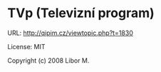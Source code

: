 # TVp (Televizní program)

URL: http://qipim.cz/viewtopic.php?t=1830

License: MIT

Copyright (c) 2008 Libor M.